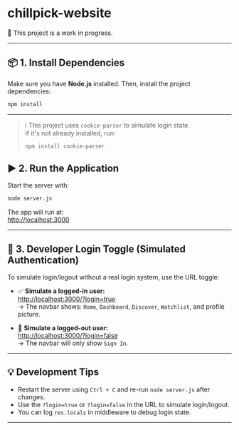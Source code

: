# chillpick-website
🚧 This project is a work in progress.

---

## 📦 1. Install Dependencies

Make sure you have **Node.js** installed. Then, install the project dependencies:

```bash
npm install
```

---
> ℹ️ This project uses `cookie-parser` to simulate login state.  
> If it's not already installed, run:  
> 
> ```bash
> npm install cookie-parser
> ```
## ▶️ 2. Run the Application

Start the server with:

```bash
node server.js
```

The app will run at:  
[http://localhost:3000](http://localhost:3000)

---

## 🔐 3. Developer Login Toggle (Simulated Authentication)

To simulate login/logout without a real login system, use the URL toggle:

- ✅ **Simulate a logged-in user:**  
  [http://localhost:3000/?login=true](http://localhost:3000/?login=true)  
  → The navbar shows: `Home`, `Dashboard`, `Discover`, `Watchlist`, and profile picture.

- 🚫 **Simulate a logged-out user:**  
  [http://localhost:3000/?login=false](http://localhost:3000/?login=false)  
  → The navbar will only show `Sign In`.

---

## 💡 Development Tips

- Restart the server using `Ctrl + C` and re-run `node server.js` after changes.
- Use the `?login=true` or `?login=false` in the URL to simulate login/logout.
- You can log `res.locals` in middleware to debug login state.

---


